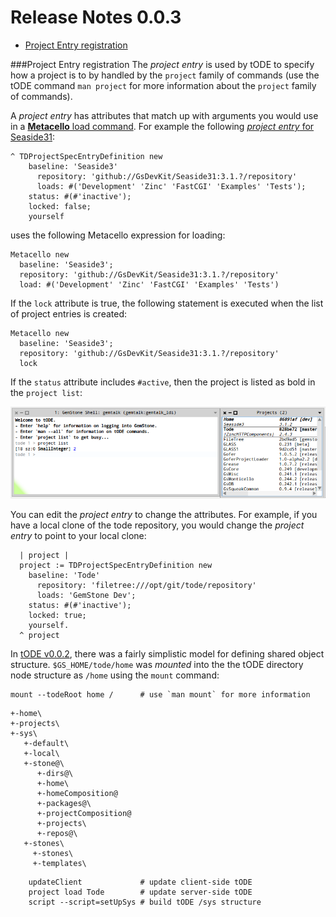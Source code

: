 # Release Notes 0.0.3

- [Project Entry registration](#project-entry-registration)

###Project Entry registration
The *project entry* is used by tODE to specify how a project is to by handled by the `project` family of commands (use the tODE command `man project` for more information about the `project` family of commands).

A *project entry* has attributes that match up with arguments you would use in a [**Metacello** load command][3].
For example the following [*project entry* for Seaside31][4]:

```Smalltalk
^ TDProjectSpecEntryDefinition new
    baseline: 'Seaside3'
      repository: 'github://GsDevKit/Seaside31:3.1.?/repository'
      loads: #('Development' 'Zinc' 'FastCGI' 'Examples' 'Tests');
    status: #(#'inactive');
    locked: false;
    yourself
```

uses the following Metacello expression for loading:

```Smalltalk
Metacello new
  baseline: 'Seaside3';
  repository: 'github://GsDevKit/Seaside31:3.1.?/repository'
  load: #('Development' 'Zinc' 'FastCGI' 'Examples' 'Tests')
```

If the `lock` attribute is true, the following statement is executed when the list of project entries is created:

```Smalltalk
Metacello new
  baseline: 'Seaside3';
  repository: 'github://GsDevKit/Seaside31:3.1.?/repository'
  lock
```

If the `status` attribute includes `#active`, then the project is listed as bold in the `project list`:

![project list][4]



You can edit the *project entry* to change the attributes.
For example, if you have a local clone of the tode repository, you would change the *project entry* to point to your local clone:

```Smalltalk
  | project |
  project := TDProjectSpecEntryDefinition new
    baseline: 'Tode'
      repository: 'filetree:///opt/git/tode/repository'
      loads: 'GemStone Dev';
    status: #(#'inactive');
    locked: true;
    yourself.
  ^ project
```


In [tODE v0.0.2][1], there was a fairly simplistic model for defining shared object structure. `$GS_HOME/tode/home` was *mounted* into the the tODE directory node structure as `/home` using the `mount` command:

```
mount --todeRoot home /      # use `man mount` for more information
```

```
+-home\
+-projects\
+-sys\
   +-default\
   +-local\
   +-stone@\
      +-dirs@\
      +-home\
      +-homeComposition@
      +-packages@\
      +-projectComposition@
      +-projects\
      +-repos@\
   +-stones\
     +-stones\
     +-templates\
```

```
    updateClient             # update client-side tODE
    project load Tode        # update server-side tODE
    script --script=setUpSys # build tODE /sys structure
```

[1]: https://github.com/dalehenrich/tode/releases/tag/v0.0.2
[2]: https://github.com/dalehenrich/metacello-work/blob/master/docs/LockCommandReference.md#lock-command-reference
[3]: https://github.com/dalehenrich/metacello-work/blob/master/docs/MetacelloScriptingAPI.md#loading
[4]: images/projectList.png
